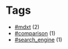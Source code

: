 # Tags


- [#mdxt](tag-mdxt.html) (2)
- [#comparison](tag-comparison.html) (1)
- [#search_engine](tag-search_engine.html) (1)